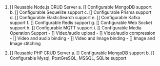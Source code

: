 1. [] Reusable Node.js CRUD Server
        a. [] Configurable MongoDB support
        b. [] Configurable Sequelize support 
        c. [] Configurable Prisma support
        d. [] Configurable ElasticSearch support 
        e. [] Configurable Kafka support
        f. [] Configurable Redis support 
        g. [] Configurable Web Socket support
        h. [] Configurable MQTT support 
        i. [] Configurable Media Operation Support
                - [] Video/audio upload
                - [] Video/audio compression
                - [] Video and audio binding
                - [] Video and Image binding
                - [] Image and Image stitching

1. [] Reusable PHP CRUD Server
        a. [] Configurable MongoDB support
        b. [] Configurable Mysql, PostGreSQL, MSSQL, SQLite support